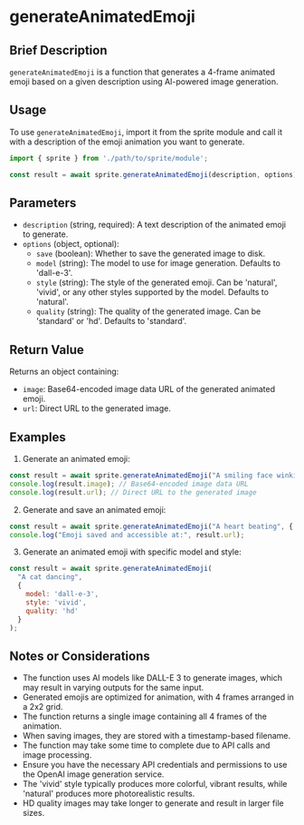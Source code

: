 # generateAnimatedEmoji

## Brief Description
`generateAnimatedEmoji` is a function that generates a 4-frame animated emoji based on a given description using AI-powered image generation.

## Usage
To use `generateAnimatedEmoji`, import it from the sprite module and call it with a description of the emoji animation you want to generate.

```javascript
import { sprite } from './path/to/sprite/module';

const result = await sprite.generateAnimatedEmoji(description, options);
```

## Parameters
- `description` (string, required): A text description of the animated emoji to generate.
- `options` (object, optional):
  - `save` (boolean): Whether to save the generated image to disk.
  - `model` (string): The model to use for image generation. Defaults to 'dall-e-3'.
  - `style` (string): The style of the generated emoji. Can be 'natural', 'vivid', or any other styles supported by the model. Defaults to 'natural'.
  - `quality` (string): The quality of the generated image. Can be 'standard' or 'hd'. Defaults to 'standard'.

## Return Value
Returns an object containing:
- `image`: Base64-encoded image data URL of the generated animated emoji.
- `url`: Direct URL to the generated image.

## Examples

1. Generate an animated emoji:
```javascript
const result = await sprite.generateAnimatedEmoji("A smiling face winking");
console.log(result.image); // Base64-encoded image data URL
console.log(result.url); // Direct URL to the generated image
```

2. Generate and save an animated emoji:
```javascript
const result = await sprite.generateAnimatedEmoji("A heart beating", { save: true });
console.log("Emoji saved and accessible at:", result.url);
```

3. Generate an animated emoji with specific model and style:
```javascript
const result = await sprite.generateAnimatedEmoji(
  "A cat dancing", 
  { 
    model: 'dall-e-3', 
    style: 'vivid',
    quality: 'hd'
  }
);
```

## Notes or Considerations
- The function uses AI models like DALL-E 3 to generate images, which may result in varying outputs for the same input.
- Generated emojis are optimized for animation, with 4 frames arranged in a 2x2 grid.
- The function returns a single image containing all 4 frames of the animation.
- When saving images, they are stored with a timestamp-based filename.
- The function may take some time to complete due to API calls and image processing.
- Ensure you have the necessary API credentials and permissions to use the OpenAI image generation service.
- The 'vivid' style typically produces more colorful, vibrant results, while 'natural' produces more photorealistic results.
- HD quality images may take longer to generate and result in larger file sizes.